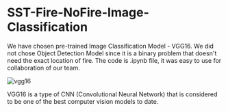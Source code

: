 # SST-Fire-NoFire-Image-Classification

We have chosen pre-trained Image Classification Model - VGG16. We did not chose Object Detection Model since it is a binary problem that doesn't need the exact location of fire. The code is .ipynb file, it was easy to use for collaboration of our team.

![vgg16](https://user-images.githubusercontent.com/100854733/202907194-c232d02b-3cbf-4d3e-aefe-ddc43b474963.jpg)


VGG16 is a type of CNN (Convolutional Neural Network) that is considered to be one of the best computer vision models to date. 

